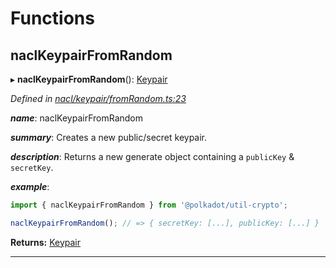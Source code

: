 

# Functions

<a id="naclkeypairfromrandom"></a>

##  naclKeypairFromRandom

▸ **naclKeypairFromRandom**(): [Keypair](_types_.md#keypair)

*Defined in [nacl/keypair/fromRandom.ts:23](https://github.com/polkadot-js/common/blob/4a31466/packages/util-crypto/src/nacl/keypair/fromRandom.ts#L23)*

*__name__*: naclKeypairFromRandom

*__summary__*: Creates a new public/secret keypair.

*__description__*: Returns a new generate object containing a `publicKey` & `secretKey`.

*__example__*:   

```javascript
import { naclKeypairFromRandom } from '@polkadot/util-crypto';

naclKeypairFromRandom(); // => { secretKey: [...], publicKey: [...] }
```

**Returns:** [Keypair](_types_.md#keypair)

___

